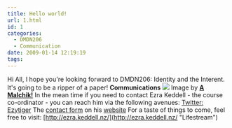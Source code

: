 ```yaml
---
title: Hello world!
url: 1.html
id: 1
categories:
  - DMDN206
  - Communication
date: 2009-01-14 12:19:19
tags:
---
```


Hi All, I hope you're looking forward to DMDN206: Identity and the Interent. It's going to be a ripper of a paper! **Communications** ![](http://farm2.static.flickr.com/1128/1086653259_d717e075ac.jpg?v=0) Image by [**A Malchik!**](http://www.flickr.com/photos/a_malchik/ "Link to A Malchik!'s photostream")[](http://www.flickr.com/photos/tim_d/) In the mean time if you need to contact Ezra Keddell - the course co-ordinator - you can reach him via the following avenues: [Twitter: Ezytiger](http://twitter.com/ezytiger "Twitter user") The [contact form](http://www.passionfruit.co.nz/contact-us) on his [website](http://www.passionfruit.co.nz/ "passionfruit") For a taste of things to come, feel free to visit: [http://ezra.keddell.nz/](http://ezra.keddell.nz/ "Lifestream")